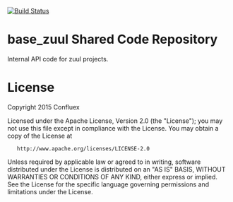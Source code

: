[![Build Status](https://secure.travis-ci.org/confluex/base-zuul.png?branch=master)](http://travis-ci.org/confluex/base-zuul)

# base_zuul Shared Code Repository

Internal API code for zuul projects.

# License

   Copyright 2015 Confluex

   Licensed under the Apache License, Version 2.0 (the "License");
   you may not use this file except in compliance with the License.
   You may obtain a copy of the License at

       http://www.apache.org/licenses/LICENSE-2.0

   Unless required by applicable law or agreed to in writing, software
   distributed under the License is distributed on an "AS IS" BASIS,
   WITHOUT WARRANTIES OR CONDITIONS OF ANY KIND, either express or implied.
   See the License for the specific language governing permissions and
   limitations under the License. 
   
   